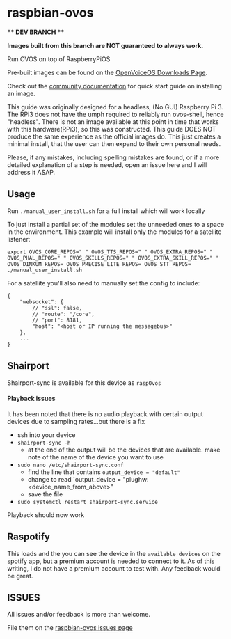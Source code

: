 # raspbian-ovos

<strong>** DEV BRANCH **</strong>

<strong>Images built from this branch are NOT guaranteed to always work.</strong>

Run OVOS on top of RaspberryPiOS

Pre-built images can be found on the [OpenVoiceOS Downloads Page](https://ovosimages.ziggyai.online/raspbian/development).

Check out the [community documentation](https://openvoiceos.github.io/community-docs/qs_intro/) for quick start guide on installing an image.

This guide was originally designed for a headless, (No GUI) Raspberry Pi 3. The RPi3 does not have the umph required to reliably run ovos-shell, hence "headless". There is not an image available at this point in time that works with this hardware(RPi3), so this was constructed. This guide DOES NOT produce the same experience as the official images do. This just creates a minimal install, that the user can then expand to their own personal needs.

Please, if any mistakes, including spelling mistakes are found, or if a more detailed explanation of a step is needed, open an issue here and I will address it ASAP.

## Usage

Run `./manual_user_install.sh` for a full install which will work locally

To just install a partial set of the modules set the unneeded ones to a space in the environment. This example will install only the modules for a satellite listener:

    export OVOS_CORE_REPOS=" " OVOS_TTS_REPOS=" " OVOS_EXTRA_REPOS=" " OVOS_PHAL_REPOS=" " OVOS_SKILLS_REPOS=" " OVOS_EXTRA_SKILL_REPOS=" " OVOS_DINKUM_REPOS= OVOS_PRECISE_LITE_REPOS= OVOS_STT_REPOS=
	./manual_user_install.sh

For a satellite you'll also need to manually set the config to include:

	{
		"websocket": {
	        // "ssl": false,
			// "route": "/core",
			// "port": 8181,
			"host": "<host or IP running the messagebus>"
		},
		...
	}

## Shairport

Shairport-sync is available for this device as `raspOvos`

#### Playback issues

It has been noted that there is no audio playback with certain output devices due to sampling rates...but there is a fix

- ssh into your device
- `shairport-sync -h`
  - at the end of the output will be the devices that are available.  make note of the name of the device you want to use
- `sudo nano /etc/shairport-sync.conf`
  - find the line that contains `output_device = "default"`
  - change to read `output_device = "plughw:<device_name_from_above>"
  - save the file
- `sudo systemctl restart shairport-sync.service`

Playback should now work

## Raspotify

This loads and the you can see the device in the `available devices` on the spotify app, but a premium account is needed to connect to it.  As of this writing, I do not have a premium account to test with.  Any feedback would be great.

## ISSUES

All issues and/or feedback is more than welcome.

File them on the [raspbian-ovos issues page](https://github.com/OpenVoiceOS/raspbian-ovos/issues)
